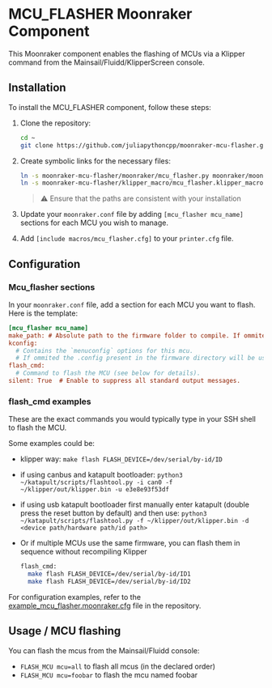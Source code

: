 # MCU_FLASHER Moonraker Component

This Moonraker component enables the flashing of MCUs via a Klipper command from the Mainsail/Fluidd/KlipperScreen console.

## Installation

To install the MCU_FLASHER component, follow these steps:

1. Clone the repository:

   ```bash
   cd ~
   git clone https://github.com/juliapythoncpp/moonraker-mcu-flasher.git
   ```

2. Create symbolic links for the necessary files:

   ```bash
   ln -s moonraker-mcu-flasher/moonraker/mcu_flasher.py moonraker/moonraker/components/mcu_flasher.py
   ln -s moonraker-mcu-flasher/klipper_macro/mcu_flasher.klipper_macro.cfg printer_data/config/macros/mcu_flasher.cfg
   ```

    >⚠️ Ensure that the paths are consistent with your installation

3. Update your `moonraker.conf` file by adding `[mcu_flasher mcu_name]` sections for each MCU you wish to manage.

4. Add `[include macros/mcu_flasher.cfg]` to your `printer.cfg` file.

## Configuration

### Mcu_flasher sections

In your `moonraker.conf` file, add a section for each MCU you want to flash. Here is the template:

```ini
[mcu_flasher mcu_name]
make_path: # Absolute path to the firmware folder to compile. If ommited defaults to the klipper directory.
kconfig: 
  # Contains the `menuconfig` options for this mcu.
  # If ommited the .config present in the firmware directory will be used (Only valid when compiling for a single model of mcu).
flash_cmd:
  # Command to flash the MCU (see below for details).
silent: True  # Enable to suppress all standard output messages.
```

### flash_cmd examples

These are the exact commands you would typically type in your SSH shell to flash the MCU.

Some examples could be:

- klipper way: `make flash FLASH_DEVICE=/dev/serial/by-id/ID`
- if using canbus and katapult bootloader: `python3 ~/katapult/scripts/flashtool.py -i can0 -f ~/klipper/out/klipper.bin -u e3e8e93f53df`
- if using usb katapult bootloader first manually enter katapult (double press the reset button by default) and then use: `python3 ~/katapult/scripts/flashtool.py -f ~/klipper/out/klipper.bin -d <device path/hardware path/id path>`
- Or if multiple MCUs use the same firmware, you can flash them in sequence without recompiling Klipper

  ```bash
  flash_cmd:
    make flash FLASH_DEVICE=/dev/serial/by-id/ID1
    make flash FLASH_DEVICE=/dev/serial/by-id/ID2
  ```

For configuration examples, refer to the [example_mcu_flasher.moonraker.cfg](moonraker/example_mcu_flasher.moonraker.cfg) file in the repository.

## Usage / MCU flashing

You can flash the mcus from the Mainsail/Fluidd console:

- `FLASH_MCU mcu=all` to flash all mcus (in the declared order)
- `FLASH_MCU mcu=foobar` to flash the mcu named foobar
